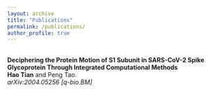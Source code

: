 ```yaml
---
layout: archive
title: "Publications"
permalink: /publications/
author_profile: true
---
```



<br>
<b>Deciphering the Protein Motion of S1 Subunit in SARS-CoV-2 Spike Glycoprotein Through Integrated Computational Methods</b> <br> 
<b>Hao Tian</b> and Peng Tao.
<br>
<i>arXiv:2004.05256 [q-bio.BM]
